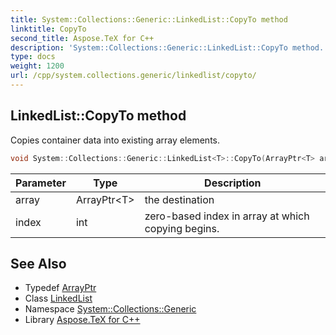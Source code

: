 ```yaml
---
title: System::Collections::Generic::LinkedList::CopyTo method
linktitle: CopyTo
second_title: Aspose.TeX for C++
description: 'System::Collections::Generic::LinkedList::CopyTo method. Copies container data into existing array elements in C++.'
type: docs
weight: 1200
url: /cpp/system.collections.generic/linkedlist/copyto/
---
```

## LinkedList::CopyTo method


Copies container data into existing array elements.

```cpp
void System::Collections::Generic::LinkedList<T>::CopyTo(ArrayPtr<T> array, int index) override
```


| Parameter | Type | Description |
| --- | --- | --- |
| array | ArrayPtr\<T\> | the destination |
| index | int | zero-based index in array at which copying begins. |

## See Also

* Typedef [ArrayPtr](../../../system/arrayptr/)
* Class [LinkedList](../)
* Namespace [System::Collections::Generic](../../)
* Library [Aspose.TeX for C++](../../../)
